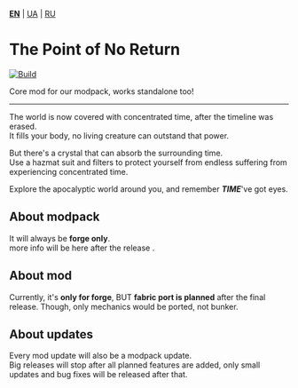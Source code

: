 **[EN](/README.md)** | [UA](/README_UA.md) | [RU](/README_RU.md)

# The Point of No Return
[![Build](https://github.com/4SV-Studio/The-Point-Of-No-Return/actions/workflows/gradle.yml/badge.svg)](https://github.com/4SV-Studio/The-Point-Of-No-Return/actions/workflows/gradle.yml)

Core mod for our modpack, works standalone too!

---

The world is now covered with concentrated time, after the timeline was erased. \
It fills your body, no living creature can outstand that power. 

But there's a crystal that can absorb the surrounding time. \
Use a hazmat suit and filters to protect yourself from endless suffering from experiencing concentrated time.

Explore the apocalyptic world around you, and remember _**TIME**_'ve got eyes.

## About modpack
It will always be **forge only**.\
more info will be here after the release .

## About mod
Currently, it's **only for forge**, BUT **fabric port is planned** after the final release. Though, only mechanics would be ported, not bunker.

## About updates
Every mod update will also be a modpack update.\
Big releases will stop after all planned features are added, only small updates and bug fixes will be released after that.